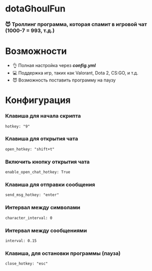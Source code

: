 # dotaGhoulFun

### 😈 Троллинг программа, которая спамит в игровой чат (1000-7 = 993, т.д.)

# Возможности

 - 👌 Полная настройка через ***config.yml***
 -  💻 Поддержка игр, таких как Valorant, Dota 2, CS:GO, и т.д.
 -  😈 Возможность поставить программу на паузу

# Конфигурация
 
### Клавиша для начала скрипта
    hotkey: "9"  
### Клавиша для открытия чата   
    open_hotkey: "shift+t"
### Включить кнопку открытия чата   
    enable_open_chat_hotkey: True  
### Клавиша для отправки сообщения   
    send_msg_hotkey: "enter"  
### Интервал между символами   
    character_interval: 0  
### Интервал между сообщениями   
    interval: 0.15      
### Клавиша, для остановки программы (пауза)
	close_hotkey: "esc"
